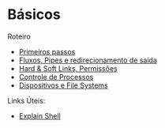 # Básicos

Roteiro

* [Primeiros passos](parte01.md)
* [Fluxos, Pipes e redirecionamento de saída](parte02.md)
* [Hard & Soft Links, Permissões](parte03.md)
* [Controle de Processos](parte04.md)
* [Dispositivos e File Systems](parte05.md)

Links Úteis:

* [Explain Shell](https://explainshell.com/)

